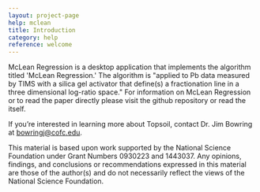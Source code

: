 ```yaml
---
layout: project-page
help: mclean
title: Introduction
category: help
reference: welcome
---
```


McLean Regression is a desktop application that implements the algorithm titled 'McLean Regression.' The algorithm is "applied to Pb data measured by TIMS with a silica gel activator that define(s) a fractionation line in a three dimensional log-ratio space." For information on McLean Regression or to read the paper directly please visit the github repository or read the itself.

If you’re interested in learning more about Topsoil, contact Dr. Jim Bowring at bowringj@cofc.edu.

This material is based upon work supported by the National Science Foundation under Grant Numbers 0930223 and 1443037. Any opinions, findings, and conclusions or recommendations expressed in this material are those of the author(s) and do not necessarily reflect the views of the National Science Foundation.
